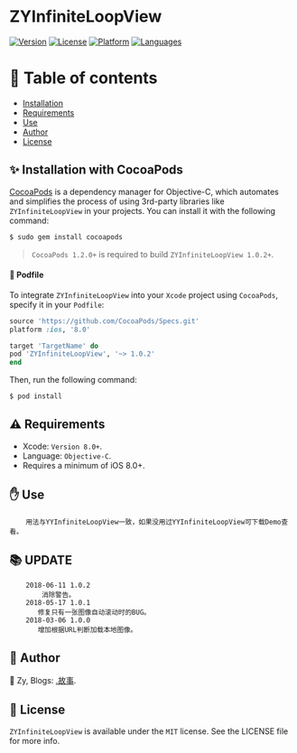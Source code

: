 # ZYInfiniteLoopView

[![Version](https://img.shields.io/cocoapods/v/ZYInfiniteLoopView.svg?style=flat)](http://cocoapods.org/pods/ZYInfiniteLoopView)
[![License](https://img.shields.io/cocoapods/l/ZYInfiniteLoopView.svg?style=flat)](http://cocoapods.org/pods/ZYInfiniteLoopView)
[![Platform](https://img.shields.io/badge/platform-iOS%208%2B-blue.svg?style=flat)](http://cocoapods.org/pods/ZYInfiniteLoopView)
[![Languages](https://img.shields.io/badge/language-Objective--C-FF69B4.svg?style=plastic)](#)

# 💖 Table of contents
* [Installation](#-installation-with-cocoapods)
* [Requirements](#️-requirements)
* [Use](#-use)
* [Author](#-author)
* [License](#--license)

## ✨ Installation with CocoaPods

[CocoaPods](http://cocoapods.org) is a dependency manager for Objective-C, which automates and simplifies the process of using 3rd-party libraries like `ZYInfiniteLoopView` in your projects. You can install it with the following command:

```bash
$ sudo gem install cocoapods
```

> `CocoaPods 1.2.0+` is required to build `ZYInfiniteLoopView 1.0.2+`.

#### 📃 Podfile

To integrate `ZYInfiniteLoopView` into your `Xcode` project using `CocoaPods`, specify it in your `Podfile`:

```ruby
source 'https://github.com/CocoaPods/Specs.git'
platform :ios, '8.0'

target 'TargetName' do
pod 'ZYInfiniteLoopView', '~> 1.0.2'
end
```

Then, run the following command:

```bash
$ pod install
```

## ⚠️ Requirements

* Xcode: `Version 8.0+`.
* Language: `Objective-C`.
* Requires a minimum of iOS 8.0+.

## ✋ Use
        用法与YYInfiniteLoopView一致，如果没用过YYInfiniteLoopView可下载Demo查看。
        
## 📚 UPDATE
        2018-06-11 1.0.2
            消除警告。
        2018-05-17 1.0.1
           修复只有一张图像自动滚动时的BUG。
        2018-03-06 1.0.0
           增加根据URL判断加载本地图像。
        
## 👑 Author

👱 Zy, Blogs: [.故事](http://www.cnblogs.com/Zy-iOS-GS/).

## 🔑  License

`ZYInfiniteLoopView` is available under the `MIT` license. See the LICENSE file for more info.
